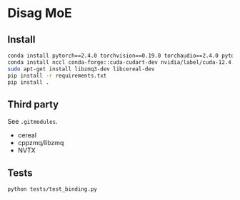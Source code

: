 # Disag MoE

## Install

```bash
conda install pytorch==2.4.0 torchvision==0.19.0 torchaudio==2.4.0 pytorch-cuda=12.1 -c pytorch -c nvidia
conda install nccl conda-forge::cuda-cudart-dev nvidia/label/cuda-12.4.0::cuda-runtime
sudo apt-get install libzmq3-dev libcereal-dev
pip install -r requirements.txt
pip install .
```

## Third party
See `.gitmodules`.

* cereal
* cppzmq/libzmq
* NVTX

## Tests

```bash
python tests/test_binding.py
```